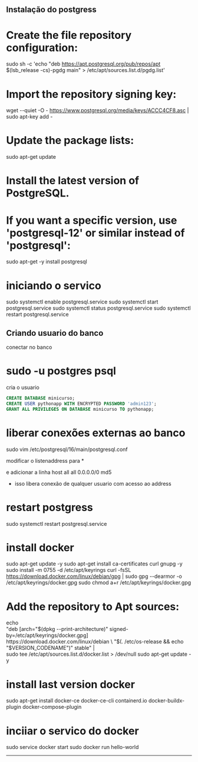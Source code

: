 ## Instalação do postgress

# Create the file repository configuration:
sudo sh -c 'echo "deb https://apt.postgresql.org/pub/repos/apt $(lsb_release -cs)-pgdg main" > /etc/apt/sources.list.d/pgdg.list'

# Import the repository signing key:
wget --quiet -O - https://www.postgresql.org/media/keys/ACCC4CF8.asc | sudo apt-key add -

# Update the package lists:
sudo apt-get update

# Install the latest version of PostgreSQL.
# If you want a specific version, use 'postgresql-12' or similar instead of 'postgresql':
sudo apt-get -y install postgresql


# iniciando o servico

sudo systemctl enable postgresql.service
sudo systemctl start postgresql.service
sudo systemctl status postgresql.service
sudo systemctl restart postgresql.service


## Criando usuario do banco



conectar no banco
# sudo -u postgres psql

cria o usuario

```sql
CREATE DATABASE minicurso;
CREATE USER pythonapp WITH ENCRYPTED PASSWORD 'admin123';
GRANT ALL PRIVILEGES ON DATABASE minicurso TO pythonapp;
```


# liberar conexões externas ao banco


sudo vim /etc/postgresql/16/main/postgresql.conf

modificar o listenaddress para *

e adicionar a linha
host    all             all             0.0.0.0/0               md5

* isso libera conexão de qualquer usuario com acesso ao address

# restart postgress
sudo systemctl restart postgresql.service


# install docker

sudo apt-get update -y 
sudo apt-get install ca-certificates curl gnupg -y 
sudo install -m 0755 -d /etc/apt/keyrings
curl -fsSL https://download.docker.com/linux/debian/gpg | sudo gpg --dearmor -o /etc/apt/keyrings/docker.gpg
sudo chmod a+r /etc/apt/keyrings/docker.gpg

# Add the repository to Apt sources:
echo \
  "deb [arch="$(dpkg --print-architecture)" signed-by=/etc/apt/keyrings/docker.gpg] https://download.docker.com/linux/debian \
  "$(. /etc/os-release && echo "$VERSION_CODENAME")" stable" | \
  sudo tee /etc/apt/sources.list.d/docker.list > /dev/null
sudo apt-get update -y 



# install last version docker

sudo apt-get install docker-ce docker-ce-cli containerd.io docker-buildx-plugin docker-compose-plugin


# inciiar o servico do docker
sudo service docker start
sudo docker run hello-world

---
